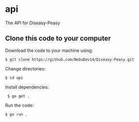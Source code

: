 # api

The API for Diseasy-Peasy

## Clone this code to your computer

Download the code to your machine using:

    $ git clone https://github.com/NebuDev14/Diseasy-Peasy.git

Change directories:

    $ cd api

Install dependencies:
 
     $ go get .

Run the code:

    $ go run .
